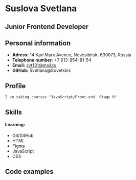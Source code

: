 # **Suslova Svetlana**
## **Junior Frontend Developer**
## **Personal information**
* **Adress:** 14 Karl Marx Avenue, Novosibirsk, 630073, Russia
* **Telephone number:** +7 913-954-81-54
* **Email:** svt131@mail.ru
* **GitHub:** Svetlana@Sovetkins
## **Profile**
    I am taking courses "JavaScript/Front-end. Stage 0"
## **Skills** 
#### Learning:
* Git/GitHub
* HTML
* Figma
* JavaScript
* CSS
## **Code examples**
